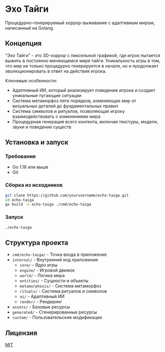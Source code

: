 # Эхо Тайги

Процедурно-генерируемый хоррор-выживание с адаптивным миром, написанный на Golang.

## Концепция

"Эхо Тайги" - это 3D-хоррор с пиксельной графикой, где игрок пытается выжить в постоянно меняющемся мире тайги. Уникальность игры в том, что мир не только процедурно генерируется в начале, но и продолжает эволюционировать в ответ на действия игрока.

Ключевые особенности:
- Адаптивный ИИ, который анализирует поведение игрока и создает уникальные пугающие ситуации
- Система метаморфоз пяти порядков, изменяющих мир от визуальных деталей до фундаментальных правил
- Система символов и ритуалов, позволяющая игроку взаимодействовать с изменениями мира
- Процедурная генерация всего контента, включая текстуры, модели, звуки и поведение существ

## Установка и запуск

### Требования
- Go 1.18 или выше
- Git

### Сборка из исходников
```bash
git clone https://github.com/yourusername/echo-taiga.git
cd echo-taiga
go build -o echo-taiga ./cmd/echo-taiga
```

### Запуск
```bash
./echo-taiga
```

## Структура проекта

- `cmd/echo-taiga/` - Точка входа в приложение
- `internal/` - Внутренний код приложения
  - `core/` - Ядро игры
  - `engine/` - Игровой движок
  - `world/` - Логика мира
  - `entities/` - Сущности и объекты
  - `metamorphosis/` - Система метаморфоз
  - `rituals/` - Система ритуалов и символов
  - `ai/` - Адаптивный ИИ
  - `render/` - Рендеринг
- `assets/` - Базовые ресурсы
- `generated/` - Сгенерированные ресурсы
- `custom/` - Пользовательские модификации

## Лицензия

[MIT](LICENSE)

